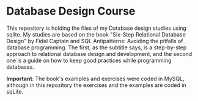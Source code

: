 # Database Design Course 

This repository is holding the files of my Database design studies using sqlite. My studies are based on the book "Six-Step Relational Database Design" by Fidel Captain and SQL Antipatterns: Avoiding the pitfalls of database programming. The first, as the subtitle says, is a step-by-step approach to relational database design and development, and the second one is a guide on how to keep good practices while programming databases.

**Important**: The book's examples and exercises were coded in MySQL, although in this repository the exercises and the examples are coded in sqLite.
